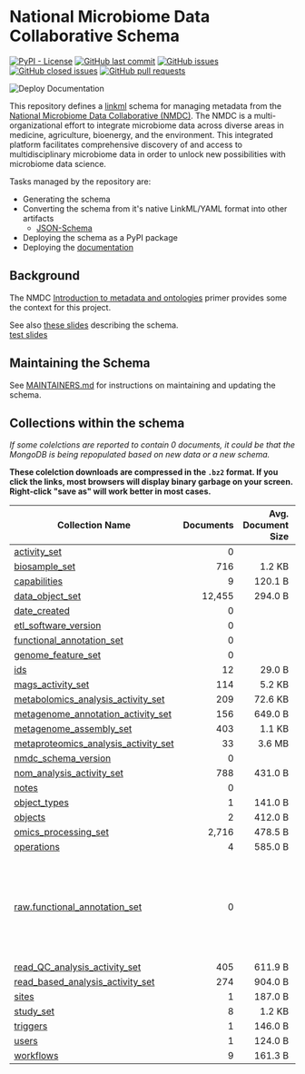 # National Microbiome Data Collaborative Schema

[![PyPI - License](https://img.shields.io/pypi/l/nmdc-schema)](https://github.com/microbiomedata/nmdc-schema/blob/main/LICENSE)
[![GitHub last commit](https://img.shields.io/github/last-commit/microbiomedata/nmdc-schema?branch=main&kill_cache=1)](https://github.com/microbiomedata/nmdc-schema/commits)
[![GitHub issues](https://img.shields.io/github/issues/microbiomedata/nmdc-schema?branch=master&kill_cache=1)](https://github.com/microbiomedata/nmdc-schema/issues)
[![GitHub closed issues](https://img.shields.io/github/issues-closed-raw/microbiomedata/nmdc-schema?branch=main&kill_cache=1)](https://github.com/microbiomedata/nmdc-schema/issues?q=is%3Aissue+is%3Aclosed)
[![GitHub pull requests](https://img.shields.io/github/issues-pr-raw/microbiomedata/nmdc-schema?branch=main&kill_cache=1)](https://github.com/microbiomedata/nmdc-schema/pulls)

![Deploy Documentation](https://github.com/microbiomedata/nmdc-schema/workflows/Build%20and%20Deploy%20Static%20Mkdocs%20Documentation/badge.svg?branch=main)

This repository defines a [linkml](https://github.com/linkml/linkml) schema for managing metadata from the [National Microbiome Data Collaborative (NMDC)](https://microbiomedata.org/). The NMDC is a multi-organizational effort to integrate microbiome data across diverse areas in medicine, agriculture, bioenergy, and the environment. This integrated platform facilitates comprehensive discovery of and access to multidisciplinary microbiome data in order to unlock new possibilities with microbiome data science. 

Tasks managed by the repository are:

-   Generating the schema
-   Converting the schema from it's native LinkML/YAML format into other artifacts
    -   [JSON-Schema](jsonschema/nmdc.schema.json)
-   Deploying the schema as a PyPI package
-   Deploying the [documentation](https://microbiomedata.github.io/nmdc-schema/) 

## Background

The NMDC [Introduction to metadata and ontologies](https://microbiomedata.org/introduction-to-metadata-and-ontologies/) primer provides some the context for this project.

See also [these slides](https://microbiomedata.github.io/nmdc-schema/schema-slides.html) describing the schema.  
<a href="https://microbiomedata.github.io/nmdc-schema/schema-slides.html" target="_blank">test slides</a>

## Maintaining the Schema

See [MAINTAINERS.md](MAINTAINERS.md) for instructions on maintaining and updating the schema.

## Collections within the schema

_If some colelctions are reported to contain 0 documents, it could be that the MongoDB is being repopulated based on new data or a new schema._

**These colelction downloads are compressed in the `.bz2` format. If you click the links, most browsers will display binary garbage on your screen. Right-click "save as" will work better in most cases.**


| Collection Name                                                                                                                                                         | Documents | Avg. Document Size | Total Document Size | Notes                                                              |
|-------------------------------------------------------------------------------------------------------------------------------------------------------------------------|----------:|-------------------:|--------------------:|--------------------------------------------------------------------|
| [activity_set](https://polyneme.nyc3.cdn.digitaloceanspaces.com/nmdc/mongo/export/dwinston_share/activity_set.json.bz2)                                                 | 0         |                    | 0.0 B               |                                                                    |
| [biosample_set](https://polyneme.nyc3.cdn.digitaloceanspaces.com/nmdc/mongo/export/dwinston_share/biosample_set.json.bz2)                                               | 716       | 1.2 KB             | 835.1 KB            |                                                                    |
| [capabilities](https://polyneme.nyc3.cdn.digitaloceanspaces.com/nmdc/mongo/export/dwinston_share/capabilities.json.bz2)                                                 | 9         | 120.1 B            | 1.1 KB              |                                                                    |
| [data_object_set](https://polyneme.nyc3.cdn.digitaloceanspaces.com/nmdc/mongo/export/dwinston_share/data_object_set.json.bz2)                                           | 12,455    | 294.0 B            | 3.5 MB              |                                                                    |
| [date_created](https://polyneme.nyc3.cdn.digitaloceanspaces.com/nmdc/mongo/export/dwinston_share/date_created.json.bz2)                                                 | 0         |                    | 0.0 B               |                                                                    |
| [etl_software_version](https://polyneme.nyc3.cdn.digitaloceanspaces.com/nmdc/mongo/export/dwinston_share/etl_software_version.json.bz2)                                 | 0         |                    | 0.0 B               |                                                                    |
| [functional_annotation_set](https://polyneme.nyc3.cdn.digitaloceanspaces.com/nmdc/mongo/export/dwinston_share/functional_annotation_set.json.bz2)                       | 0         |                    | 0.0 B               |                                                                    |
| [genome_feature_set](https://polyneme.nyc3.cdn.digitaloceanspaces.com/nmdc/mongo/export/dwinston_share/genome_feature_set.json.bz2)                                     | 0         |                    | 0.0 B               |                                                                    |
| [ids](https://polyneme.nyc3.cdn.digitaloceanspaces.com/nmdc/mongo/export/dwinston_share/ids.json.bz2)                                                                   | 12        | 29.0 B             | 348.0 B             |                                                                    |
| [mags_activity_set](https://polyneme.nyc3.cdn.digitaloceanspaces.com/nmdc/mongo/export/dwinston_share/mags_activity_set.json.bz2)                                       | 114       | 5.2 KB             | 597.7 KB            |                                                                    |
| [metabolomics_analysis_activity_set](https://polyneme.nyc3.cdn.digitaloceanspaces.com/nmdc/mongo/export/dwinston_share/metabolomics_analysis_activity_set.json.bz2)     | 209       | 72.6 KB            | 14.8 MB             |                                                                    |
| [metagenome_annotation_activity_set](https://polyneme.nyc3.cdn.digitaloceanspaces.com/nmdc/mongo/export/dwinston_share/metagenome_annotation_activity_set.json.bz2)     | 156       | 649.0 B            | 98.9 KB             |                                                                    |
| [metagenome_assembly_set](https://polyneme.nyc3.cdn.digitaloceanspaces.com/nmdc/mongo/export/dwinston_share/metagenome_assembly_set.json.bz2)                           | 403       | 1.1 KB             | 427.2 KB            |                                                                    |
| [metaproteomics_analysis_activity_set](https://polyneme.nyc3.cdn.digitaloceanspaces.com/nmdc/mongo/export/dwinston_share/metaproteomics_analysis_activity_set.json.bz2) | 33        | 3.6 MB             | 120.1 MB            |                                                                    |
| [nmdc_schema_version](https://polyneme.nyc3.cdn.digitaloceanspaces.com/nmdc/mongo/export/dwinston_share/nmdc_schema_version.json.bz2)                                   | 0         |                    | 0.0 B               |                                                                    |
| [nom_analysis_activity_set](https://polyneme.nyc3.cdn.digitaloceanspaces.com/nmdc/mongo/export/dwinston_share/nom_analysis_activity_set.json.bz2)                       | 788       | 431.0 B            | 331.7 KB            |                                                                    |
| [notes](https://polyneme.nyc3.cdn.digitaloceanspaces.com/nmdc/mongo/export/dwinston_share/notes.json.bz2)                                                               | 0         |                    | 0.0 B               |                                                                    |
| [object_types](https://polyneme.nyc3.cdn.digitaloceanspaces.com/nmdc/mongo/export/dwinston_share/object_types.json.bz2)                                                 | 1         | 141.0 B            | 141.0 B             |                                                                    |
| [objects](https://polyneme.nyc3.cdn.digitaloceanspaces.com/nmdc/mongo/export/dwinston_share/objects.json.bz2)                                                           | 2         | 412.0 B            | 824.0 B             |                                                                    |
| [omics_processing_set](https://polyneme.nyc3.cdn.digitaloceanspaces.com/nmdc/mongo/export/dwinston_share/omics_processing_set.json.bz2)                                 | 2,716     | 478.5 B            | 1.2 MB              |                                                                    |
| [operations](https://polyneme.nyc3.cdn.digitaloceanspaces.com/nmdc/mongo/export/dwinston_share/operations.json.bz2)                                                     | 4         | 585.0 B            | 2.3 KB              |                                                                    |
| [raw.functional_annotation_set](https://polyneme.nyc3.cdn.digitaloceanspaces.com/nmdc/mongo/export/dwinston_share/raw.functional_annotation_set.json.bz2)               | 0         |                    | 0.0 B               | "raw" means this collection hasn't been run through any validation |
| [read_QC_analysis_activity_set](https://polyneme.nyc3.cdn.digitaloceanspaces.com/nmdc/mongo/export/dwinston_share/read_QC_analysis_activity_set.json.bz2)               | 405       | 611.9 B            | 242.0 KB            |                                                                    |
| [read_based_analysis_activity_set](https://polyneme.nyc3.cdn.digitaloceanspaces.com/nmdc/mongo/export/dwinston_share/read_based_analysis_activity_set.json.bz2)         | 274       | 904.0 B            | 241.9 KB            |                                                                    |
| [sites](https://polyneme.nyc3.cdn.digitaloceanspaces.com/nmdc/mongo/export/dwinston_share/sites.json.bz2)                                                               | 1         | 187.0 B            | 187.0 B             |                                                                    |
| [study_set](https://polyneme.nyc3.cdn.digitaloceanspaces.com/nmdc/mongo/export/dwinston_share/study_set.json.bz2)                                                       | 8         | 1.2 KB             | 9.6 KB              |                                                                    |
| [triggers](https://polyneme.nyc3.cdn.digitaloceanspaces.com/nmdc/mongo/export/dwinston_share/triggers.json.bz2)                                                         | 1         | 146.0 B            | 146.0 B             |                                                                    |
| [users](https://polyneme.nyc3.cdn.digitaloceanspaces.com/nmdc/mongo/export/dwinston_share/users.json.bz2)                                                               | 1         | 124.0 B            | 124.0 B             |                                                                    |
| [workflows](https://polyneme.nyc3.cdn.digitaloceanspaces.com/nmdc/mongo/export/dwinston_share/workflows.json.bz2)                                                       | 9         | 161.3 B            | 1.4 KB              |                                                                    |
